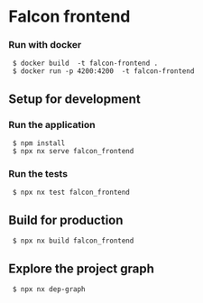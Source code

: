 # Falcon frontend

### Run with docker

```
 $ docker build  -t falcon-frontend .
 $ docker run -p 4200:4200  -t falcon-frontend
```

## Setup for development

### Run the application

```
 $ npm install
 $ npx nx serve falcon_frontend
```

### Run the tests

```
 $ npx nx test falcon_frontend
```

## Build for production

```
 $ npx nx build falcon_frontend
```

## Explore the project graph

```
 $ npx nx dep-graph
```
